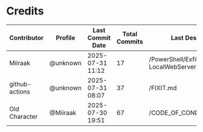 # Credits

| Contributor | Profile | Last Commit Date | Total Commits | Last Description/Path |
|-------------|---------|------------------|----------------|-------------------------|
| Miiraak | @unknown | 2025-07-31 11:12 | 17 | /PowerShell/Exfiltration/HTTP/Setup-LocalWebServer.md |
| github-actions | @unknown | 2025-07-31 08:07 | 37 | /FIXIT.md |
| Old Character | @Miiraak | 2025-07-30 19:51 | 67 | /CODE_OF_CONDUCT.md |

<!-- This file is automatically updated by workflow. Additions will appear below. -->
